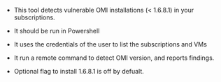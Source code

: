 - This tool detects vulnerable OMI installations (< 1.6.8.1) in your subscriptions.

- It should be run in Powershell

- It uses the credentials of the user to list the subscriptions and VMs

- It run a remote command to detect OMI version, and reports findings.

- Optional flag to install 1.6.8.1 is off by defualt.
